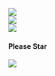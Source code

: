 <p align = 'left'>
  <img
    src="https://github-readme-stats.vercel.app/api?username=OPiressss&include_all_commits=true&theme=github_dark&show_icons=true&hide_border=true&count_private=true" />
  <br>
  <img
    src="https://github-readme-stats.vercel.app/api/top-langs/?username=OPiressss&theme=github_dark&hide_border=true&exclude_repo=IMDB-Generator" />
  <br>
 <img
    src="https://github-readme-stats.vercel.app/api/wakatime?username=OPiressss&theme=github_dark&hide_border=true" />
  <br>
  <h4>Please Star</h4>
<img href="https://github.com/OPiressss/xv-dev" src="https://github-readme-stats.vercel.app/api/pin/?username=OPiressss&repo=xv-dev&theme=github_dark" />
</p>
<!-- 
[![Resource](https://github-readme-stats.vercel.app/api/pin/?username=OPiressss&repo=xv-dev)]([https://github.com/anuraghazra/github-readme-stats](https://github.com/OPiressss/xv-dev))

 -->
